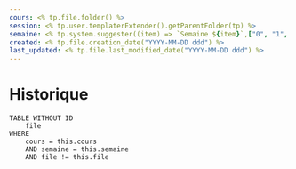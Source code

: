 ```yaml
---
cours: <% tp.file.folder() %>
session: <% tp.user.templaterExtender().getParentFolder(tp) %>
semaine: <% tp.system.suggester((item) => `Semaine ${item}`,["0", "1", "2", "3", "4", "5", "6", "7", "8", "9", "10", "11", "12", "13", "14", "15", "16"]) %>
created: <% tp.file.creation_date("YYYY-MM-DD ddd") %>
last_updated: <% tp.file.last_modified_date("YYYY-MM-DD ddd") %>
---
```

# Historique
```dataview
TABLE WITHOUT ID
    file
WHERE 
	cours = this.cours
	AND semaine = this.semaine
	AND file != this.file
```